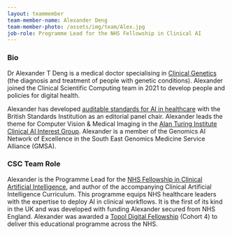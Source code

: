 ```yaml
---
layout: teammember
team-member-name: Alexander Deng
team-member-photo: /assets/img/team/Alex.jpg
job-role: Programme Lead for the NHS Fellowship in Clinical AI
---
```


### Bio
Dr Alexander T Deng is a medical doctor specialising in [Clinical Genetics](https://www.clingensoc.org/about-us/what-is-clinical-genetics/) (the diagnosis and treatment of people with genetic conditions). Alexander joined the Clinical Scientific Computing team in 2021 to develop people and policies for digital health.

Alexander has developed [auditable standards for AI in healthcare](https://standardsdevelopment.bsigroup.com/projects/2021-00605) with the British Standards Institution as an editorial panel chair. Alexander leads the theme for Computer Vision & Medical Imaging in the [Alan Turing Institute Clinical AI Interest Group](https://www.turing.ac.uk/research/interest-groups/clinical-ai).  Alexander is a member of the Genomics AI Network of Excellence in the South East Genomics Medicine Service Alliance (GMSA).

### CSC Team Role
Alexander is the Programme Lead for the [NHS Fellowship in Clinical Artificial Intelligence](/fellowship.html), and author of the accompanying Clinical Artificial Intelligence Curriculum. This programme equips NHS healthcare leaders with the expertise to deploy AI in clinical workflows. It is the first of its kind in the UK and was developed with funding Alexander secured from NHS England. Alexander was awarded a [Topol Digital Fellowship](https://topol.hee.nhs.uk/digital-fellowships/fellows/alexander-deng/) (Cohort 4) to deliver this educational programme across the NHS.

